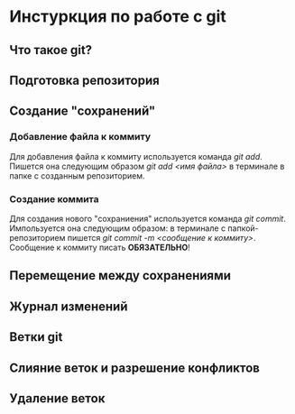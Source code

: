 # Инстуркция по работе с git

## Что такое git?

## Подготовка репозитория   

## Создание "сохранений"

### Добавление файла к коммиту 

Для добавления файла к коммиту используется команда *git add*. Пишется она следующим образом *git add <имя файла>* в терминале в папке с созданным репозиторием.

### Создание коммита

Для создания нового "сохраниения" используется команда *git commit*. Импользуется она следующим образом: в терминале с папкой-репозиторием пишется *git commit -m <сообщение к коммиту>*. Сообщение к коммиту писать **ОБЯЗАТЕЛЬНО**!

## Перемещение между сохранениями

## Журнал изменений 

## Ветки git

## Слияние веток и разрешение конфликтов 

## Удаление веток 